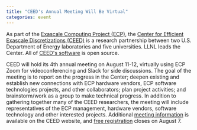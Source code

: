 ```yaml
---
title: "CEED's Annual Meeting Will Be Virtual"
categories: event
---
```


As part of the [Exascale Computing Project (ECP)](https://www.exascaleproject.org/), the [Center for Efficient Exascale Discretizations (CEED)](https://ceed.exascaleproject.org/) is a research partnership between two U.S. Department of Energy laboratories and five universities. LLNL leads the Center. All of [CEED's software](https://github.com/ceed/) is open source.

CEED will hold its 4th annual meeting on August 11-12, virtually using ECP Zoom for videoconferencing and Slack for side discussions. The goal of the meeting is to report on the progress in the Center; deepen existing and establish new connections with ECP hardware vendors, ECP software technologies projects, and other collaborators; plan project activities; and brainstorm/work as a group to make technical progress. In addition to gathering together many of the CEED researchers, the meeting will include representatives of the ECP management, hardware vendors, software technology and other interested projects. Additional [meeting information](https://ceed.exascaleproject.org/ceed4am/) is available on the CEED website, and [free registration](https://docs.google.com/forms/d/e/1FAIpQLSfqJElu6CIhTLjAzB4Tt-oX1Faa9qJfPvBZyKZKGyYQ3_SpXA/viewform?usp=send_form) closes on August 7.
